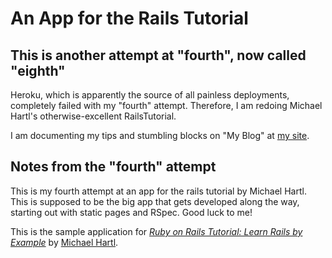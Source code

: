 # An App for the Rails Tutorial

## This is another attempt at "fourth", now called "eighth"
Heroku, which is apparently the source of all painless deployments, completely failed with my "fourth" attempt.  Therefore, I am redoing Michael Hartl's otherwise-excellent RailsTutorial.

I am documenting my tips and stumbling blocks on "My Blog" at [my site](http://witty.ca).

## Notes from the "fourth" attempt
This is my fourth attempt at an app for the rails tutorial by Michael Hartl.  This is supposed to be the big app that gets developed along the way, starting out with static pages and RSpec.  Good luck to me!

This is the sample application for
[*Ruby on Rails Tutorial: Learn Rails by Example*](http://railstutorial.org/)
by [Michael Hartl](http://michaelhartl.com/).

